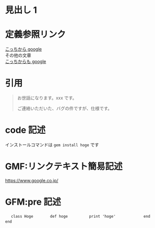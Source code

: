 # 見出し 1

# 定義参照リンク

[こっちから google][google]  
その他の文章  
[こっちからも google][google]

[google]: https://www.google.co.jp/

# 引用

> お世話になります。xxx です。
>
> ご連絡いただいた、バグの件ですが、仕様です。

# code 記述

インストールコマンドは `gem install hoge` です

# GMF:リンクテキスト簡易記述

https://www.google.co.jp/

# GFM:pre 記述

`
　class Hoge   
　  def hoge   
　    print 'hoge'        
　  end      
　end    
　`
